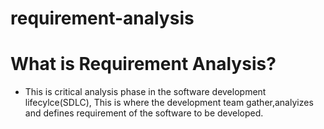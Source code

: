# requirement-analysis

# What is Requirement Analysis? 
 - This is critical analysis phase in the software development lifecylce(SDLC), This is where the development team gather,analyizes and defines requirement of the software to be developed.
